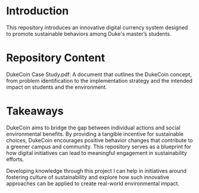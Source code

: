 # Introduction
This repository introduces an innovative digital currency system designed to promote sustainable behaviors among Duke's master’s students.
# Repository Content
DukeCoin Case Study.pdf: A document that outlines the DukeCoin concept, from problem identification to the implementation strategy and the intended impact on students and the environment.
# Takeaways
DukeCoin aims to bridge the gap between individual actions and social environmental benefits. By providing a tangible incentive for sustainable choices, DukeCoin encourages positive behavior changes that contribute to a greener campus and community. This repository serves as a blueprint for how digital initiatives can lead to meaningful engagement in sustainability efforts.

Developing knowledge through this project I can help in initiatives around fostering culture of sustainability and explore how such innovative approaches can be applied to create real-world environmental impact.
